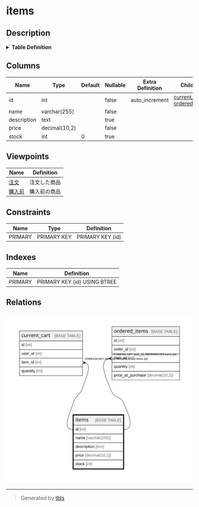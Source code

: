 # items

## Description

<details>
<summary><strong>Table Definition</strong></summary>

```sql
CREATE TABLE `items` (
  `id` int NOT NULL AUTO_INCREMENT,
  `name` varchar(255) NOT NULL,
  `description` text,
  `price` decimal(10,2) NOT NULL,
  `stock` int DEFAULT '0',
  PRIMARY KEY (`id`)
) ENGINE=InnoDB DEFAULT CHARSET=utf8mb4 COLLATE=utf8mb4_0900_ai_ci
```

</details>

## Columns

| Name | Type | Default | Nullable | Extra Definition | Children | Parents | Comment |
| ---- | ---- | ------- | -------- | ---------------- | -------- | ------- | ------- |
| id | int |  | false | auto_increment | [current_cart](current_cart.md) [ordered_items](ordered_items.md) |  |  |
| name | varchar(255) |  | false |  |  |  |  |
| description | text |  | true |  |  |  |  |
| price | decimal(10,2) |  | false |  |  |  |  |
| stock | int | 0 | true |  |  |  |  |

## Viewpoints

| Name | Definition |
| ---- | ---------- |
| [注文](viewpoint-0.md) | 注文した商品 |
| [購入前](viewpoint-1.md) | 購入前の商品 |

## Constraints

| Name | Type | Definition |
| ---- | ---- | ---------- |
| PRIMARY | PRIMARY KEY | PRIMARY KEY (id) |

## Indexes

| Name | Definition |
| ---- | ---------- |
| PRIMARY | PRIMARY KEY (id) USING BTREE |

## Relations

![er](items.svg)

---

> Generated by [tbls](https://github.com/k1LoW/tbls)
